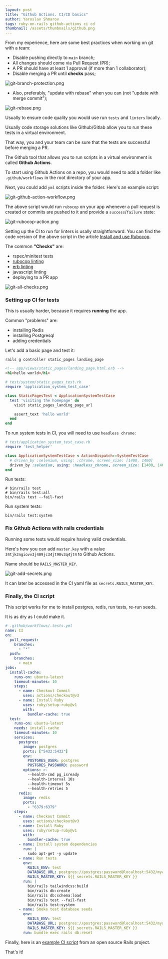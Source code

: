 ```yaml
---
layout: post
title: "Github Actions. CI/CD basics"
author: Yaroslav Shmarov
tags: ruby-on-rails github-actions ci cd
thumbnail: /assets/thumbnails/github.png
---
```


From my experience, here are some best practices when working on git with a team:

* Disable pushing directly to `main` branch;
* All changes should come via Pull Request (PR);
* A PR should have at least 1 approval (if more than 1 collaborator);
* Disable merging a PR until **checks** pass;

![git-branch-protection.png](/assets/images/git-branch-protection.png)

* Also, preferably, "update with rebase" when you can (not "update with merge commit");

![git-rebase.png](/assets/images/git-rebase.png)

Usually to ensure code quality you would use run `tests` and `linters` locally.

Usually code storage solutions like Github/Gitlab allow you to run these tests in a virtual environment.

That way, you and your team can be sure that the tests are successful before merging a PR.

The Github tool that allows you to run scripts in a virtual environment is called **Github Actions**.

To start using Github Actions on a repo, you would need to add a folder like `.github/workflows` in the root directory of your app.

Next, you could add `yml` scripts inside the folder. Here's an example script:

![git-github-action-workflow.png](/assets/images/git-github-action-workflow.png)

The above script would run `rubocop` on your app whenever a pull request is created or commits are pushed to it and provide a `success`/`failure` state:

![git-rubocop-action.png](/assets/images/git-rubocop-action.png)

Setting up the CI to run for linters is usally straightforward. You can find the code version of the above script in the article [Install and use Rubocop](https://blog.corsego.com/install-and-use-rubocop).

The common **"Checks"** are:
* rspec/minitest tests
* [rubocop linting](https://blog.corsego.com/install-and-use-rubocop)
* [erb linting](https://blog.corsego.com/erb-linting)
* javascript linting
* deploying to a PR app

![git-all-checks.png](/assets/images/git-all-checks.png)

### Setting up CI for **tests**

This is usually harder, because it requires **running** the app.

Common "problems" are:
* installing Redis
* installing Postgresql
* adding credentials

Let's add a basic page and test it:

```shell
rails g controller static_pages landing_page
```

```html
<!-- app/views/static_pages/landing_page.html.erb -->
<h1>hello world</h1>
```

```ruby
# test/system/static_pages_test.rb
require 'application_system_test_case'

class StaticPagesTest < ApplicationSystemTestCase
  test 'visiting the homepage' do
    visit static_pages_landing_page_url

    assert_text 'hello world'
  end
end
```

To run system tests in CI, you will need to use `headless chrome`:

```ruby
# test/application_system_test_case.rb
require 'test_helper'

class ApplicationSystemTestCase < ActionDispatch::SystemTestCase
  # driven_by :selenium, using: :chrome, screen_size: [1400, 1400]
  driven_by :selenium, using: :headless_chrome, screen_size: [1400, 1400]
end
```

Run tests:

```shell
# bin/rails test
# bin/rails test:all
bin/rails test --fail-fast
```

Run system tests:

```shell
bin/rails test:system
```

### Fix Github Actions with rails credentials

Running some tests would require having valid credentials.

Here's how you can add `master.key` with a value `34tjk3ngiovv3j409jc34jt90v3q4jt4` to Github Actions.

Name should be `RAILS_MASTER_KEY`.

![git-add-secrets.png](/assets/images/git-add-secrets.png)

It can later be accessed in the CI yaml file as `secrets.RAILS_MASTER_KEY`.

### Finally, the CI script

This script works for me to install postgres, redis, run tests, re-run seeds.

It is as dry as I could make it.

```yml
# .github/workflows/.tests.yml
name: CI
on:
  pull_request:
    branches:
      - "*"
  push:
    branches:
      - main
jobs:
  install-cache:
    runs-on: ubuntu-latest
    timeout-minutes: 10
    steps:
      - name: Checkout Commit
        uses: actions/checkout@v3
      - name: Install Ruby
        uses: ruby/setup-ruby@v1
        with:
          bundler-cache: true
  test:
    runs-on: ubuntu-latest
    needs: install-cache
    timeout-minutes: 10
    services:
      postgres:
        image: postgres
        ports: ["5432:5432"]
        env:
          POSTGRES_USER: postgres
          POSTGRES_PASSWORD: password
        options: >-
          --health-cmd pg_isready
          --health-interval 10s
          --health-timeout 5s
          --health-retries 5
      redis:
        image: redis
        ports:
          - "6379:6379"
    steps:
      - name: Checkout Commit
        uses: actions/checkout@v3
      - name: Install Ruby
        uses: ruby/setup-ruby@v1
        with:
          bundler-cache: true
      - name: Install system dependencies
        run: |
          sudo apt-get -y update
      - name: Run tests
        env:
          RAILS_ENV: test
          DATABASE_URL: postgres://postgres:password@localhost:5432/myapp_test
          RAILS_MASTER_KEY: ${{ secrets.RAILS_MASTER_KEY }}
        run: |
          bin/rails tailwindcss:build
          bin/rails db:create
          bin/rails db:schema:load
          bin/rails test --fail-fast
          bin/rails test:system
      - name: Smoke test database seeds
        env:
          RAILS_ENV: test
          DATABASE_URL: postgres://postgres:password@localhost:5432/myapp_test
          RAILS_MASTER_KEY: ${{ secrets.RAILS_MASTER_KEY }}
        run: bundle exec rails db:reset
```

Finally, here is an [example CI script](https://github.com/joemasilotti/railsdevs.com/tree/main/.github/workflows) from an open source Rails project.

That's it!
